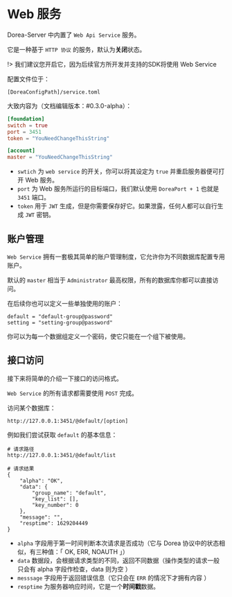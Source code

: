 # Web 服务

Dorea-Server 中内置了 `Web Api Service` 服务。

它是一种基于 `HTTP 协议` 的服务，默认为**关闭**状态。

!> 我们建议您开启它，因为后续官方所开发并支持的SDK将使用 Web Service

配置文件位于：

```text
[DoreaConfigPath]/service.toml
```

大致内容为（文档编辑版本：#0.3.0-alpha）：

```toml
[foundation]
switch = true
port = 3451
token = "YouNeedChangeThisString"

[account]
master = "YouNeedChangeThisString"
```

 - `swtich` 为 `web service` 的开关，你可以将其设定为 `true` 并重启服务器便可打开 Web 服务。
 - `port` 为 Web 服务所运行的目标端口，我们默认使用 `DoreaPort + 1` 也就是 `3451` 端口。
 - `token` 用于 `JWT` 生成，但是你需要保存好它。如果泄露，任何人都可以自行生成 `JWT` 密钥。

## 账户管理

`Web Service` 拥有一套极其简单的账户管理制度，它允许你为不同数据库配置专用账户。

默认的 `master` 相当于 `Administrator` 最高权限，所有的数据库你都可以直接访问。

在后续你也可以定义一些单独使用的账户：

```
default = "default-group@password"
setting = "setting-group@password"
```

你可以为每一个数据组定义一个密码，使它只能在一个组下被使用。

## 接口访问

接下来将简单的介绍一下接口的访问格式。

`Web Service` 的所有请求都需要使用 `POST` 完成。

访问某个数据库：

```
http://127.0.0.1:3451/@default/[option]
```

例如我们尝试获取 `default` 的基本信息：

```
# 请求路径
http://127.0.0.1:3451/@default/list

# 请求结果
{
    "alpha": "OK",
    "data": {
        "group_name": "default",
        "key_list": [],
        "key_number": 0
    },
    "message": "",
    "resptime": 1629204449
}
```

- `alpha` 字段用于第一时间判断本次请求是否成功（它与 Dorea 协议中的状态相似，有三种值：「 OK, ERR, NOAUTH 」）
- `data` 数据段，会根据请求类型的不同，返回不同数据（操作类型的请求一般只会有 alpha 字段作检查，data 则为空 ）
- `messsage` 字段用于返回错误信息（它只会在 `ERR` 的情况下才拥有内容 ）
- `resptime` 为服务器响应时间，它是一个**时间戳**数据。
